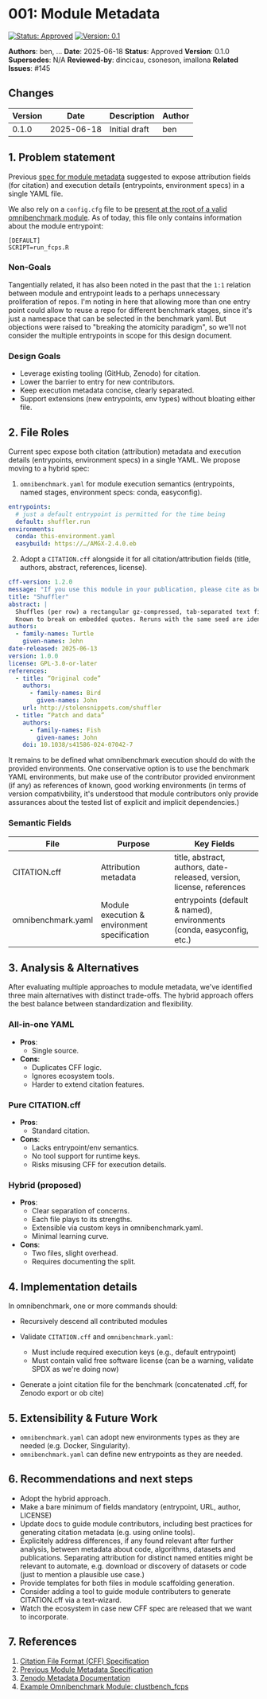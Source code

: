 # 001: Module Metadata

[![Status: Approved](https://img.shields.io/badge/Status-Approved-green.svg)](https://github.com/omnibenchmark/docs/design)
[![Version: 0.1](https://img.shields.io/badge/Version-0.1-blue.svg)](https://github.com/omnibenchmark/docs/design)

**Authors**: ben, ...
**Date**: 2025-06-18
**Status**: Approved
**Version**: 0.1.0
**Supersedes**: N/A
**Reviewed-by**: dincicau, csoneson, imallona
**Related Issues**: #145

## Changes

| Version | Date | Description | Author |
|---------|------|-------------|--------|
| 0.1.0 | 2025-06-18 | Initial draft | ben |


## 1. Problem statement

Previous [spec for module metadata](https://github.com/omnibenchmark/internal_docs/blob/master/architecture/method_contributor_design.md) suggested to expose attribution fields (for citation) and execution details (entrypoints, environment specs) in a single YAML file.

We also rely on a `config.cfg` file to be [present at the root of a valid omnibenchmark module](https://github.com/imallona/clustbench_fcps/blob/main/config.cfg). As of today, this file only contains information about the module entrypoint:

```
[DEFAULT]
SCRIPT=run_fcps.R
```

### Non-Goals

Tangentially related, it has also been noted in the past that the `1:1` relation between module and entrypoint leads to a perhaps unnecessary proliferation of repos. I'm noting in here that allowing more than one entry point could allow to reuse a repo for different benchmark stages, since it's just a namespace that can be selected in the benchmark yaml. But objections were raised to "breaking the atomicity paradigm", so we'll not consider the multiple entrypoints in scope for this design document.


### Design Goals

- Leverage existing tooling (GitHub, Zenodo) for citation.
- Lower the barrier to entry for new contributors.
- Keep execution metadata concise, clearly separated.
- Support extensions (new entrypoints, env types) without bloating either file.

## 2. File Roles

Current spec expose both citation (attribution) metadata and execution details (entrypoints, environment specs) in a single YAML. We propose moving to a hybrid spec:

1. `omnibenchmark.yaml` for module execution semantics (entrypoints, named stages, environment specs: conda, easyconfig).

```YAML
entrypoints:
  # just a default entrypoint is permitted for the time being
  default: shuffler.run
environments:
  conda: this-environment.yaml
  easybuild: https://…/AMGX-2.4.0.eb
```

2. Adopt a `CITATION.cff` alongside it for all citation/attribution fields (title, authors, abstract, references, license).

```YAML
cff-version: 1.2.0
message: "If you use this module in your publication, please cite as below."
title: "Shuffler"
abstract: |
  Shuffles (per row) a rectangular gz-compressed, tab-separated text file.
  Known to break on embedded quotes. Reruns with the same seed are identical.
authors:
  - family-names: Turtle
    given-names: John
date-released: 2025-06-13
version: 1.0.0
license: GPL-3.0-or-later
references:
  - title: “Original code”
    authors:
      - family-names: Bird
        given-names: John
    url: http://stolensnippets.com/shuffler
  - title: “Patch and data”
    authors:
      - family-names: Fish
        given-names: John
    doi: 10.1038/s41586-024-07042-7
```


It remains to be defined what omnibenchmark execution should do with the provided environments. One conservative option is to use the benchmark YAML environments, but make use of the contributor provided environment (if any) as references of known, good working environments (in terms of version compativbility, it's understood that module contributors only provide assurances about the tested list of explicit and implicit dependencies.)

### Semantic Fields

| File | Purpose | Key Fields |
|------|---------|------------|
| CITATION.cff | Attribution metadata | title, abstract, authors, date-released, version, license, references |
| omnibenchmark.yaml | Module execution & environment specification | entrypoints (default & named), environments (conda, easyconfig, etc.) |

## 3. Analysis & Alternatives

After evaluating multiple approaches to module metadata, we've identified three main alternatives with distinct trade-offs. The hybrid approach offers the best balance between standardization and flexibility.

### All-in-one YAML
- **Pros**:
  - Single source.
- **Cons**:
  - Duplicates CFF logic.
  - Ignores ecosystem tools.
  - Harder to extend citation features.

### Pure CITATION.cff
- **Pros**:
  - Standard citation.
- **Cons**:
  - Lacks entrypoint/env semantics.
  - No tool support for runtime keys.
  - Risks misusing CFF for execution details.

### Hybrid (proposed)
- **Pros**:
  - Clear separation of concerns.
  - Each file plays to its strengths.
  - Extensible via custom keys in omnibenchmark.yaml.
  - Minimal learning curve.
- **Cons**:
  - Two files, slight overhead.
  - Requires documenting the split.

## 4. Implementation details

In omnibenchmark, one or more commands should:

- Recursively descend all contributed modules
- Validate `CITATION.cff` and `omnibenchmark.yaml`:

    - Must include required execution keys (e.g., default entrypoint)
    - Must contain valid free software license (can be a warning, validate SPDX as we're doing now)
- Generate a joint citation file for the benchmark (concatenated .cff, for Zenodo export or ob cite)

## 5. Extensibility & Future Work

- `omnibenchmark.yaml` can adopt new environments types as they are needed (e.g. Docker, Singularity).
- `omnibenchmark.yaml` can define new entrypoints as they are needed.


## 6. Recommendations and next steps

- Adopt the hybrid approach.
- Make a bare minimum of fields mandatory (entrypoint, URL, author, LICENSE)
- Update docs to guide module contributors, including best practices for generating citation metadata (e.g. using online tools).
- Explicitely address differences, if any found relevant after further analysis, between metadata about code, algorithms, datasets and publications. Separating attribution for distinct named entities might be relevant to automate, e.g. download or discovery of datasets or code (just to mention a plausible use case.)
- Provide templates for both files in module scaffolding generation.
- Consider adding a tool to guide module contributers to generate CITATION.cff via a text-wizard.
- Watch the ecosystem in case new CFF spec are released that we want to incorporate.

## 7. References

1. [Citation File Format (CFF) Specification](https://github.com/citation-file-format/citation-file-format)
2. [Previous Module Metadata Specification](https://github.com/omnibenchmark/internal_docs/blob/master/architecture/method_contributor_design.md)
3. [Zenodo Metadata Documentation](https://developers.zenodo.org/#representation)
4. [Example Omnibenchmark Module: clustbench_fcps](https://github.com/imallona/clustbench_fcps)
